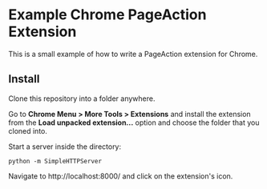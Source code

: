 # Example Chrome PageAction Extension
This is a small example of how to write a PageAction extension for Chrome.

## Install
Clone this repository into a folder anywhere.

Go to **Chrome Menu > More Tools > Extensions** and install the extension from the **Load unpacked extension...** option and choose the folder that you cloned into.

Start a server inside the directory:

    python -m SimpleHTTPServer

Navigate to http://localhost:8000/ and click on the extension's icon.
